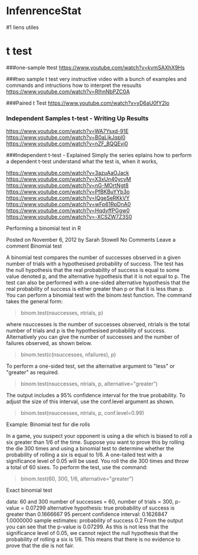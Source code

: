 InfenrenceStat
==============


#1 liens utiles

# t test
###one-sample ttest
https://www.youtube.com/watch?v=kvmSAXhX9Hs

###two sample t test 
very instructive video with a bunch of examples and commands and  intructions how to interpret the resuults
https://www.youtube.com/watch?v=RlhnNbPZC0A

###Paired t Test
https://www.youtube.com/watch?v=yD6aU0fY2lo


### Independent Samples t-test - Writing Up Results
https://www.youtube.com/watch?v=WA7Ysxd-91E
https://www.youtube.com/watch?v=B0aLjkJqpl0
https://www.youtube.com/watch?v=nZF_8QQEvj0



###Independent t-test - Explained Simply
the series eplains how to perform a dependent t-test  understand what the test is, when it works,

https://www.youtube.com/watch?v=3azuAaOJack
https://www.youtube.com/watch?v=X3xUn40ycyM
https://www.youtube.com/watch?v=nG-MOrtNgt8
https://www.youtube.com/watch?v=PfBKBuYYb3o
https://www.youtube.com/watch?v=IQgeSeRKkVY
https://www.youtube.com/watch?v=wFp61RpDnA0
https://www.youtube.com/watch?v=HqdvffPGgw0
https://www.youtube.com/watch?v=-XCSZW7Z3S0



Performing a binomial test in R

Posted on November 6, 2012 by Sarah Stowell No Comments Leave a comment
Binomial test

A binomial test compares the number of successes observed in a given number of trials with a hypothesised probability of success. The test has the null hypothesis that the real probability of success is equal to some value denoted p, and the alternative hypothesis that it is not equal to p. The test can also be performed with a one-sided alternative hypothesis that the real probability of success is either greater than p or that it is less than p.
You can perform a binomial test with the binom.test function.  The command takes the general form:
> binom.test(nsuccesses, ntrials, p)

where nsuccesses is the number of successes observed, ntrials is the total number of trials and p is the hypothesised probability of success.
Alternatively you can give the number of successes and the number of failures observed, as shown below.

> binom.test(c(nsuccesses, nfailures), p)

To perform a one-sided test, set the alternative argument to "less" or "greater" as required.

> binom.test(nsuccesses, ntrials, p, alternative="greater")

The output includes a 95% confidence interval for the true probability. To adjust the size of this interval, use the conf.level argument as shown.

> binom.test(nsuccesses, ntrials, p, conf.level=0.99)

Example: Binomial test for die rolls

In a game, you suspect your opponent is using a die which is biased to roll a six greater than 1/6 of the time. Suppose you want to prove this by rolling the die 300 times and using a binomial test to determine whether the probability of rolling a six is equal to 1/6. A one-tailed test with a significance level of 0.05 will be used.
You roll the die 300 times and throw a total of 60 sixes. To perform the test, use the command:

> binom.test(60, 300, 1/6, alternative="greater")

   Exact binomial test

data:  60 and 300 
number of successes = 60, number of trials = 300, p-value = 0.07299
alternative hypothesis: true probability of success is greater than 0.1666667 
95 percent confidence interval:
 0.1626847 1.0000000 
sample estimates:
probability of success 
                   0.2
From the output you can see that the p-value is 0.07299. As this is not less that the significance level of 0.05, we cannot reject the null hypothesis that the probability of rolling a six is 1/6. This means that there is no evidence to prove that the die is not fair.
